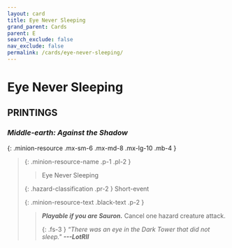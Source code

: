 ```yaml
---
layout: card
title: Eye Never Sleeping
grand_parent: Cards
parent: E
search_exclude: false
nav_exclude: false
permalink: /cards/eye-never-sleeping/
---
```


# Eye Never Sleeping


## PRINTINGS


### _Middle-earth: Against the Shadow_

{: .minion-resource .mx-sm-6 .mx-md-8 .mx-lg-10 .mb-4 }
> {: .minion-resource-name .p-1 .pl-2 }
> > <div class="hazard-mp"></div>
> > <div class="card-name">Eye Never Sleeping</div>
>
> {: .hazard-classification .pr-2 }
> Short-event
>
> {: .minion-resource-text .black-text .p-2 }
> > ***Playable if you are Sauron.*** Cancel one hazard creature attack. 
> > 
> > {: .fs-3 } 
> > _“There was an eye in the Dark Tower that did not sleep."_ ***---&#65279;LotRII*** 
> 
